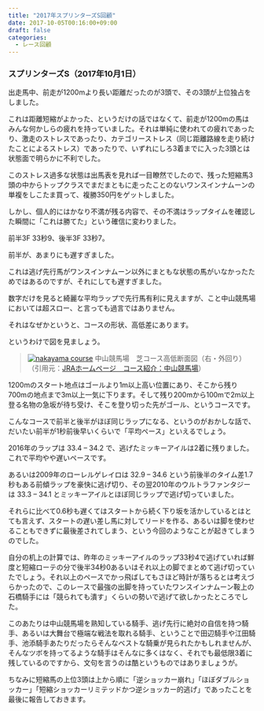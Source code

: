 ```yaml
---
title: "2017年スプリンターズS回顧"
date: 2017-10-05T00:16:00+09:00
draft: false
categories:
  - レース回顧
---
```


### スプリンターズS（2017年10月1日）

出走馬中、前走が1200mより長い距離だったのが3頭で、その3頭が上位独占をしました。

これは距離短縮がよかった、というだけの話ではなくて、前走が1200mの馬はみんな何かしらの疲れを持っていました。それは単純に使われての疲れであったり、激走のストレスであったり、カテゴリーストレス（同じ距離路線を走り続けたことによるストレス）であったりで、いずれにしろ3着までに入った3頭とは状態面で明らかに不利でした。

このストレス過多な状態は出馬表を見れば一目瞭然でしたので、残った短縮馬3頭の中からトップクラスでまだまともに走ったことのないワンスインナムーンの単複をしこたま買って、複勝350円をゲットしました。

しかし、個人的にはかなり不満が残る内容で、その不満はラップタイムを確認した瞬間に「これは勝てた」という確信に変わりました。

前半3F 33秒9、後半3F 33秒7。

前半が、あまりにも遅すぎました。

これは逃げ先行馬がワンスインナムーン以外にまともな状態の馬がいなかったためではあるのですが、それにしても遅すぎました。

数字だけを見ると綺麗な平均ラップで先行馬有利に見えますが、こと中山競馬場においては超スロー、と言っても過言ではありません。

それはなぜかというと、コースの形状、高低差にあります。

というわけで図を見ましょう。

> [<img src="https://nobie41.github.io/keiba/resources/images/pic_course_turf2.gif" alt="nakayama course" />](https://nobie41.github.io/keiba/resources/images/pic_course_turf2.gif)
>  中山競馬場　芝コース高低断面図（右・外回り）
> （引用元：[JRAホームページ　コース紹介：中山競馬場](http://www.jra.go.jp/facilities/race/nakayama/course/index.html)）

1200mのスタート地点はゴールより1m以上高い位置にあり、そこから残り700mの地点まで3m以上一気に下ります。そして残り200mから100mで2m以上登る名物の急坂が待ち受け、そこを登り切った先がゴール、というコースです。

こんなコースで前半と後半がほぼ同じラップになる、というのがおかしな話で、だいたい前半が1秒前後早いくらいで「平均ペース」といえるでしょう。

2016年のラップは 33.4 – 34.2 で、逃げたミッキーアイルは2着に残りました。これで平均やや遅いペースです。

あるいは2009年のローレルゲレイロは 32.9 – 34.6 という前後半のタイム差1.7秒もある前傾ラップを豪快に逃げ切り、その翌2010年のウルトラファンタジーは 33.3 – 34.1 とミッキーアイルとほぼ同じラップで逃げ切っていました。

それらに比べて0.6秒も遅くてはスタートから続く下り坂を活かしているとはとても言えず、スタートの遅い差し馬に対してリードを作る、あるいは脚を使わせることもできずに最後差されてしまう、という今回のようなことが起きてしまうのでした。

自分の机上の計算では、昨年のミッキーアイルのラップ33秒4で逃げていれば鮮度と短縮ローテの分で後半34秒0あるいはそれ以上の脚でまとめて逃げ切っていたでしょう。それ以上のペースでかっ飛ばしてもさほど時計が落ちるとは考えづらかったので、このレースで最強の出脚を持っていたワンスインナムーン鞍上の石橋騎手には「競られても潰す」くらいの勢いで逃げて欲しかったところでした。

このあたりは中山競馬場を熟知している騎手、逃げ先行に絶対の自信を持つ騎手、あるいは大舞台で極端な戦法を取れる騎手、ということで田辺騎手や江田騎手、池添騎手あたりだったらそんなベストな騎乗が見られたかもしれませんが、そんなツボを持ってるような騎手はそんなに多くはなく、それでも最低限3着に残しているのですから、文句を言うのは酷というものではありましょうが。

ちなみに短縮馬の上位3頭は上から順に「逆ショッカー崩れ」「ほぼダブルショッカー」「短縮ショッカーリミテッドかつ逆ショッカー的逃げ」であったことを最後に報告しておきます。
